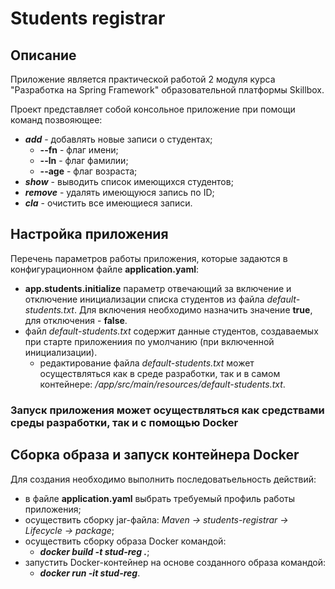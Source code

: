 
# Students registrar


## Описание
Приложение является практической работой 2 модуля курса "Разработка на Spring Framework" 
образовательной платформы Skillbox.

Проект представляет собой консольное приложение при помощи команд позвояющее:
- **_add_** - добавлять новые записи о студентах;
  - **--fn** - флаг имени;
  - **--ln** - флаг фамилии;
  - **--age** - флаг возраста;
- **_show_** - выводить список имеющихся студентов;
- **_remove_** - удалять имеющуюся запись по ID;
- **_cla_** - очистить все имеющиеся записи.


## Настройка приложения
Перечень параметров работы приложения, которые задаются в конфигурационном файле **application.yaml**:
- **app.students.initialize** параметр отвечающий за включение и отключение
инициализации списка студентов из файла _default-students.txt_.
Для включения необходимо назначить значение **true**, для отключения - **false**.
- файл _default-students.txt_ содержит данные студентов, создаваемых при
старте приложениия по умолчанию (при включенной инициализации).
  - редактирование файла _default-students.txt_ может осуществляться как в среде разработки,
  так и в самом контейнере: _/app/src/main/resources/default-students.txt_.

### Запуск приложения может осуществляться как средствами среды разработки, так и с помощью **Docker**

## Сборка образа и запуск контейнера Docker
Для создания необходимо выполнить последоватьельность действий: 
- в файле **application.yaml** выбрать требуемый профиль работы приложения;
- осуществить сборку jar-файла: _Maven -> students-registrar -> Lifecycle -> package_;
- осуществить сборку образа Docker командой:
  - _**docker build -t stud-reg .**_;
- запустить Docker-контейнер на основе созданного образа командой:
  - _**docker run -it stud-reg**_.